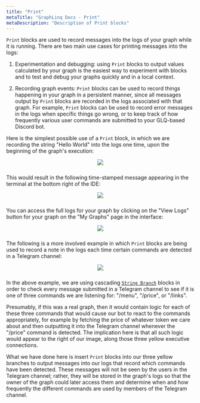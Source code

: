 ```yaml
---
title: "Print"
metaTitle: "GraphLinq Docs - Print"
metaDescription: "Description of Print blocks"
---
```


`Print` blocks are used to record messages into the logs of your graph while it is running. There are two main use cases for printing messages into the logs: <p/>
1) Experimentation and debugging: using `Print` blocks to output values calculated by your graph is the easiest way to experiment with blocks and to test and debug your graphs quickly and in a local context.<p/>
2) Recording graph events: `Print` blocks can be used to record things happening in your graph in a persistent manner, since all messages output by `Print` blocks are recorded in the logs associated with that graph. For example, `Print` blocks can be used to record error messages in the logs when specific things go wrong, or to keep track of how frequently various user commands are submitted to your GLQ-based Discord bot.<p/>

Here is the simplest possible use of a `Print` block, in which we are recording the string "Hello World" into the logs one time, upon the beginning of the graph's execution:<p/>
<center>
<img src="https://i.imgur.com/30f3Npq.png"
     style="margin-bottom:10px;" />
</center> 

This would result in the following time-stamped message appearing in the terminal at the bottom right of the IDE:<p/>

<center>
<img src="https://i.imgur.com/HRI4Uiq.png"
     style="margin-bottom:10px;" />
</center> 

You can access the full logs for your graph by clicking on the "View Logs" button for your graph on the "My Graphs" page in the interface:<p/>
<center>
<img src="https://i.imgur.com/alIy2q8.png"
     style="margin-bottom:10px;" />
</center> 

The following is a more involved example in which `Print` blocks are being used to record a note in the logs each time certain commands are detected in a Telegram channel:<p/>
<center>
<img src="https://i.imgur.com/fSfbtQW.png"
     style="margin-bottom:10px;" />
</center>

In the above example, we are using cascading <a href="/blockTypes/14-baseCondition/4-stringBranch"> `String Branch`</a> blocks in order to check every message submitted in a Telegram channel to see if it is one of three commands we are listening for: "/menu", "/price", or "/links".<p/>
Presumably, if this was a real graph, then it would contain logic for each of these three commands that would cause our bot to react to the commands appropriately, for example by fetching the price of whatever token we care about and then outputting it into the Telegram channel whenever the "/price" command is detected. The implication here is that all such logic would appear to the right of our image, along those three yellow executive connections.<p/>

What we have done here is insert `Print` blocks into our three yellow branches to output messages into our logs that record which commands have been detected. These messages will not be seen by the users in the Telegram channel; rather, they will be stored in the graph's logs so that the owner of the graph could later access them and determine when and how frequently the different commands are used by members of the Telegram channel.
